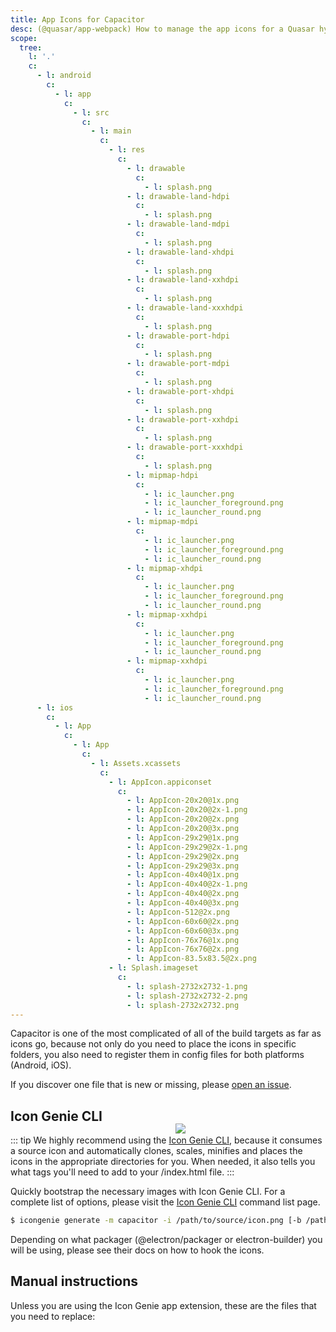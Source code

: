 ```yaml
---
title: App Icons for Capacitor
desc: (@quasar/app-webpack) How to manage the app icons for a Quasar hybrid mobile app with Capacitor.
scope:
  tree:
    l: '.'
    c:
      - l: android
        c:
          - l: app
            c:
              - l: src
                c:
                  - l: main
                    c:
                      - l: res
                        c:
                          - l: drawable
                            c:
                              - l: splash.png
                          - l: drawable-land-hdpi
                            c:
                              - l: splash.png
                          - l: drawable-land-mdpi
                            c:
                              - l: splash.png
                          - l: drawable-land-xhdpi
                            c:
                              - l: splash.png
                          - l: drawable-land-xxhdpi
                            c:
                              - l: splash.png
                          - l: drawable-land-xxxhdpi
                            c:
                              - l: splash.png
                          - l: drawable-port-hdpi
                            c:
                              - l: splash.png
                          - l: drawable-port-mdpi
                            c:
                              - l: splash.png
                          - l: drawable-port-xhdpi
                            c:
                              - l: splash.png
                          - l: drawable-port-xxhdpi
                            c:
                              - l: splash.png
                          - l: drawable-port-xxxhdpi
                            c:
                              - l: splash.png
                          - l: mipmap-hdpi
                            c:
                              - l: ic_launcher.png
                              - l: ic_launcher_foreground.png
                              - l: ic_launcher_round.png
                          - l: mipmap-mdpi
                            c:
                              - l: ic_launcher.png
                              - l: ic_launcher_foreground.png
                              - l: ic_launcher_round.png
                          - l: mipmap-xhdpi
                            c:
                              - l: ic_launcher.png
                              - l: ic_launcher_foreground.png
                              - l: ic_launcher_round.png
                          - l: mipmap-xxhdpi
                            c:
                              - l: ic_launcher.png
                              - l: ic_launcher_foreground.png
                              - l: ic_launcher_round.png
                          - l: mipmap-xxhdpi
                            c:
                              - l: ic_launcher.png
                              - l: ic_launcher_foreground.png
                              - l: ic_launcher_round.png
      - l: ios
        c:
          - l: App
            c:
              - l: App
                c:
                  - l: Assets.xcassets
                    c:
                      - l: AppIcon.appiconset
                        c:
                          - l: AppIcon-20x20@1x.png
                          - l: AppIcon-20x20@2x-1.png
                          - l: AppIcon-20x20@2x.png
                          - l: AppIcon-20x20@3x.png
                          - l: AppIcon-29x29@1x.png
                          - l: AppIcon-29x29@2x-1.png
                          - l: AppIcon-29x29@2x.png
                          - l: AppIcon-29x29@3x.png
                          - l: AppIcon-40x40@1x.png
                          - l: AppIcon-40x40@2x-1.png
                          - l: AppIcon-40x40@2x.png
                          - l: AppIcon-40x40@3x.png
                          - l: AppIcon-512@2x.png
                          - l: AppIcon-60x60@2x.png
                          - l: AppIcon-60x60@3x.png
                          - l: AppIcon-76x76@1x.png
                          - l: AppIcon-76x76@2x.png
                          - l: AppIcon-83.5x83.5@2x.png
                      - l: Splash.imageset
                        c:
                          - l: splash-2732x2732-1.png
                          - l: splash-2732x2732-2.png
                          - l: splash-2732x2732.png
---
```


Capacitor is one of the most complicated of all of the build targets as far as icons go, because not only do you need to place the icons in specific folders, you also need to register them in config files for both platforms (Android, iOS).

If you discover one file that is new or missing, please [open an issue](https://github.com/quasarframework/quasar/issues).

<img src="https://cdn.quasar.dev/img/iconfactory.png" style="float:right;max-width:15%;min-width:240px;padding-top:40px">

## Icon Genie CLI

::: tip
We highly recommend using the [Icon Genie CLI](/icongenie/introduction), because it consumes a source icon and automatically clones, scales, minifies and places the icons in the appropriate directories for you. When needed, it also tells you what tags you'll need to add to your /index.html file.
:::

Quickly bootstrap the necessary images with Icon Genie CLI. For a complete list of options, please visit the [Icon Genie CLI](/icongenie/command-list) command list page.

```bash
$ icongenie generate -m capacitor -i /path/to/source/icon.png [-b /path/to/background.png]
```

Depending on what packager (@electron/packager or electron-builder) you will be using, please see their docs on how to hook the icons.

## Manual instructions

Unless you are using the Icon Genie app extension, these are the files that you need to replace:

<DocTree :def="scope.tree" />
